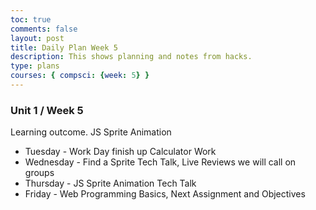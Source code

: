 ```yaml
---
toc: true
comments: false
layout: post
title: Daily Plan Week 5
description: This shows planning and notes from hacks.
type: plans
courses: { compsci: {week: 5} }
---
```


### Unit 1 / Week 5
Learning outcome. JS Sprite Animation
- Tuesday - Work Day finish up Calculator Work
- Wednesday - Find a Sprite Tech Talk, Live Reviews we will call on groups
- Thursday - JS Sprite Animation Tech Talk
- Friday - Web Programming Basics, Next Assignment and Objectives 


